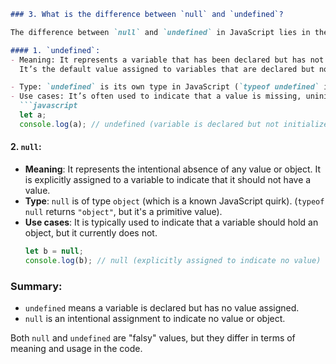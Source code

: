 
```markdown
### 3. What is the difference between `null` and `undefined`?

The difference between `null` and `undefined` in JavaScript lies in their meaning and usage:

#### 1. `undefined`:
- Meaning: It represents a variable that has been declared but has not yet been assigned a value. 
  It’s the default value assigned to variables that are declared but not initialized.

- Type: `undefined` is its own type in JavaScript (`typeof undefined` is `"undefined"`).
- Use cases: It’s often used to indicate that a value is missing, uninitialized, or unknown. For example:
  ```javascript
  let a;
  console.log(a); // undefined (variable is declared but not initialized)
  ```

#### 2. `null`:
- **Meaning**: It represents the intentional absence of any value or object. It is explicitly assigned to a variable to indicate that it should not have a value.
- **Type**: `null` is of type `object` (which is a known JavaScript quirk). (`typeof null` returns `"object"`, but it's a primitive value).
- **Use cases**: It is typically used to indicate that a variable should hold an object, but it currently does not.
  ```javascript
  let b = null;
  console.log(b); // null (explicitly assigned to indicate no value)
  ```

### Summary:
- `undefined` means a variable is declared but has no value assigned.
- `null` is an intentional assignment to indicate no value or object.

Both `null` and `undefined` are "falsy" values, but they differ in terms of meaning and usage in the code.
```
